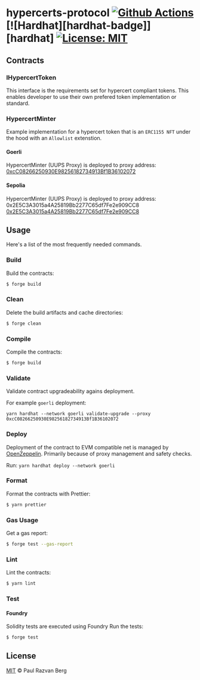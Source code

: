 # hypercerts-protocol [![Github Actions][gha-badge]][gha] [![Hardhat][hardhat-badge]][hardhat] [![License: MIT][license-badge]][license]

[gha]: https://github.com/bitbeckers/foundry-infinitoken-poc/actions
[gha-badge]: https://github.com/bitbeckers/foundry-infinitoken-poc/actions/workflows/ci.yml/badge.svg
[foundry]: https://getfoundry.sh/
[foundry-badge]: https://img.shields.io/badge/Built%20with-Foundry-FFDB1C.svg
[license]: https://opensource.org/licenses/MIT
[license-badge]: https://img.shields.io/badge/License-MIT-blue.svg

## Contracts

### IHypercertToken

This interface is the requirements set for hypercert compliant tokens. This enables developer to use their own prefered
token implementation or standard.

### HypercertMinter

Example implementation for a hypercert token that is an `ERC1155 NFT` under the hood with an `Allowlist` extenstion.

#### Goerli

HypercertMinter (UUPS Proxy) is deployed to proxy address:
[0xcC08266250930E98256182734913Bf1B36102072](https://goerli.etherscan.io/address/0xcC08266250930E98256182734913Bf1B36102072#code)

#### Sepolia

HypercertMinter (UUPS Proxy) is deployed to proxy address: 0x2E5C3A3015a4A25819Bb2277C65df7Fe2e909CC8
[0x2E5C3A3015a4A25819Bb2277C65df7Fe2e909CC8](https://sepolia.etherscan.io/address/0x2E5C3A3015a4A25819Bb2277C65df7Fe2e909CC8#code)

## Usage

Here's a list of the most frequently needed commands.

### Build

Build the contracts:

```sh
$ forge build
```

### Clean

Delete the build artifacts and cache directories:

```sh
$ forge clean
```

### Compile

Compile the contracts:

```sh
$ forge build
```

### Validate

Validate contract upgradeability agains deployment.

For example `goerli` deployment:

`yarn hardhat --network goerli validate-upgrade --proxy 0xcC08266250930E98256182734913Bf1B36102072`

### Deploy

Deployment of the contract to EVM compatible net is managed by
[OpenZeppelin](https://docs.openzeppelin.com/upgrades-plugins/1.x/api-hardhat-upgrades). Primarily because of proxy
management and safety checks.

Run: `yarn hardhat deploy --network goerli`

### Format

Format the contracts with Prettier:

```sh
$ yarn prettier
```

### Gas Usage

Get a gas report:

```sh
$ forge test --gas-report
```

### Lint

Lint the contracts:

```sh
$ yarn lint
```

### Test

#### Foundry

Solidity tests are executed using Foundry Run the tests:

```sh
$ forge test

```

## License

[MIT](./LICENSE.md) © Paul Razvan Berg
